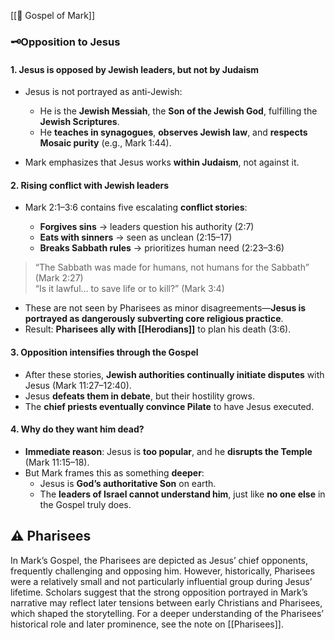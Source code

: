 [[📜 Gospel of Mark]]

### 🗝️Opposition to Jesus

#### 1. **Jesus is opposed by Jewish leaders, but not by Judaism**

- Jesus is not portrayed as anti-Jewish:
    
    - He is the **Jewish Messiah**, the **Son of the Jewish God**, fulfilling the **Jewish Scriptures**.
    - He **teaches in synagogues**, **observes Jewish law**, and **respects Mosaic purity** (e.g., Mark 1:44).
- Mark emphasizes that Jesus works **within Judaism**, not against it.

#### 2. **Rising conflict with Jewish leaders**

- Mark 2:1–3:6 contains five escalating **conflict stories**:
    
    - **Forgives sins** → leaders question his authority (2:7)
    - **Eats with sinners** → seen as unclean (2:15–17)
    - **Breaks Sabbath rules** → prioritizes human need (2:23–3:6)

> “The Sabbath was made for humans, not humans for the Sabbath” (Mark 2:27)  
> “Is it lawful… to save life or to kill?” (Mark 3:4)

- These are not seen by Pharisees as minor disagreements—**Jesus is portrayed as dangerously subverting core religious practice**.
- Result: **Pharisees ally with [[Herodians]]** to plan his death (3:6).
    

#### 3. **Opposition intensifies through the Gospel**

- After these stories, **Jewish authorities continually initiate disputes** with Jesus (Mark 11:27–12:40).
- Jesus **defeats them in debate**, but their hostility grows.
- The **chief priests eventually convince Pilate** to have Jesus executed.

#### 4. **Why do they want him dead?**

- **Immediate reason**: Jesus is **too popular**, and he **disrupts the Temple** (Mark 11:15–18).
- But Mark frames this as something **deeper**:
    - Jesus is **God’s authoritative Son** on earth.
    - The **leaders of Israel cannot understand him**, just like **no one else** in the Gospel truly does.


## ⚠️ Pharisees 

In Mark’s Gospel, the Pharisees are depicted as Jesus’ chief opponents, frequently challenging and opposing him. However, historically, Pharisees were a relatively small and not particularly influential group during Jesus’ lifetime. Scholars suggest that the strong opposition portrayed in Mark’s narrative may reflect later tensions between early Christians and Pharisees, which shaped the storytelling. For a deeper understanding of the Pharisees’ historical role and later prominence, see the note on [[Pharisees]].